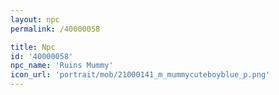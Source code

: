 ```yaml
---
layout: npc
permalink: /40000058

title: Npc
id: '40000058'
npc_name: 'Ruins Mummy'
icon_url: 'portrait/mob/21000141_m_mummycuteboyblue_p.png'
---
```

